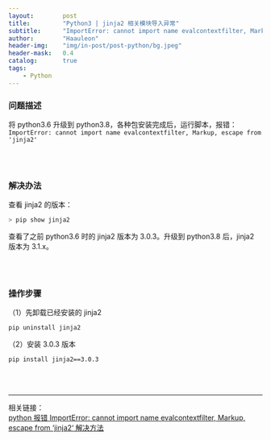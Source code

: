 ```yaml
---
layout:        post
title:         "Python3 | jinja2 相关模块导入异常"
subtitle:      "ImportError: cannot import name evalcontextfilter, Markup, escape from 'jinja2'"
author:        "Haauleon"
header-img:    "img/in-post/post-python/bg.jpeg"
header-mask:   0.4
catalog:       true
tags:
    - Python
---
```



### 问题描述
将 python3.6 升级到 python3.8，各种包安装完成后，运行脚本，报错：`ImportError: cannot import name evalcontextfilter, Markup, escape from 'jinja2'`                   

<br>
<br>

### 解决办法
查看 jinja2 的版本：    
```bash
> pip show jinja2
```

查看了之前 python3.6 时的 jinja2 版本为 3.0.3。升级到 python3.8 后，jinja2 版本为 3.1.x。             

<br>
<br>

### 操作步骤
（1）先卸载已经安装的 jinja2     
```bash
pip uninstall jinja2
```

（2）安装 3.0.3 版本            
```bash
pip install jinja2==3.0.3
```

<br>
<br>

--- 

相关链接：    
[python 报错 ImportError: cannot import name evalcontextfilter, Markup, escape from ‘jinja2‘ 解决方法](https://blog.csdn.net/whatday/article/details/125344577)